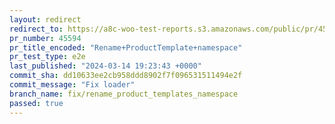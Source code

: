 ```yaml
---
layout: redirect
redirect_to: https://a8c-woo-test-reports.s3.amazonaws.com/public/pr/45594/e2e/index.html
pr_number: 45594
pr_title_encoded: "Rename+ProductTemplate+namespace"
pr_test_type: e2e
last_published: "2024-03-14 19:23:43 +0000"
commit_sha: dd10633ee2cb958ddd8902f7f096531511494e2f
commit_message: "Fix loader"
branch_name: fix/rename_product_templates_namespace
passed: true
---
```

